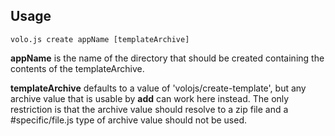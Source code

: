 ## Usage

    volo.js create appName [templateArchive]

**appName** is the name of the directory that should be created containing the
contents of the templateArchive.

**templateArchive** defaults to a value of 'volojs/create-template', but
any archive value that is usable by **add** can work here instead. The only
restriction is that the archive value should resolve to a zip file and
a #specific/file.js type of archive value should not be used.
